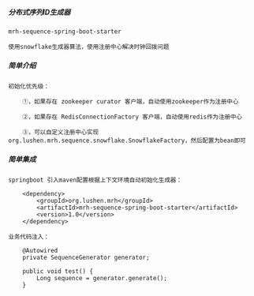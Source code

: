 ##### 分布式序列ID生成器

	mrh-sequence-spring-boot-starter
	
	使用snowflake生成器算法，使用注册中心解决时钟回拨问题

##### 简单介绍
	
	初始化优先级：
	
		①，如果存在 zookeeper curator 客户端，自动使用zookeeper作为注册中心
		
		②，如果存在 RedisConnectionFactory 客户端，自动使用redis作为注册中心
		
		③，可以自定义注册中心实现 org.lushen.mrh.sequence.snowflake.SnowflakeFactory，然后配置为bean即可

##### 简单集成

	springboot 引入maven配置根据上下文环境自动初始化生成器：
	
		<dependency>
			<groupId>org.lushen.mrh</groupId>
			<artifactId>mrh-sequence-spring-boot-starter</artifactId>
			<version>1.0</version>
		</dependency>
	
	业务代码注入：
	
		@Autowired
		private SequenceGenerator generator;
		
		public void test() {
			Long sequence = generator.generate();
		}
